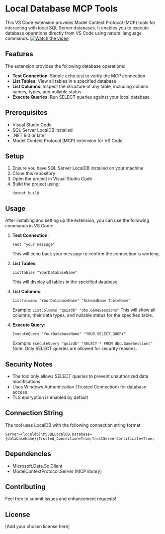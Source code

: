 # Local Database MCP Tools

This VS Code extension provides Model Context Protocol (MCP) tools for interacting with local SQL Server databases. It enables you to execute database operations directly from VS Code using natural language commands.
[![Watch the video]()](https://www.youtube.com/watch?v=R4FGtwKSPcA)

## Features

The extension provides the following database operations:

- **Test Connection**: Simple echo test to verify the MCP connection
- **List Tables**: View all tables in a specified database
- **List Columns**: Inspect the structure of any table, including column names, types, and nullable status
- **Execute Queries**: Run SELECT queries against your local database

## Prerequisites

- Visual Studio Code
- SQL Server LocalDB installed
- .NET 9.0 or later
- Model Context Protocol (MCP) extension for VS Code

## Setup

1. Ensure you have SQL Server LocalDB installed on your machine
2. Clone this repository
3. Open the project in Visual Studio Code
4. Build the project using:
   ```
   dotnet build
   ```

## Usage

After installing and setting up the extension, you can use the following commands in VS Code:

1. **Test Connection**:
   ```
   Test "your message"
   ```
   This will echo back your message to confirm the connection is working.

2. **List Tables**:
   ```
   ListTables "YourDatabaseName"
   ```
   This will display all tables in the specified database.

3. **List Columns**:
   ```
   ListColumns "YourDatabaseName" "SchemaName.TableName"
   ```
   Example: `ListColumns "quizdb" "dbo.GameSessions"`
   This will show all columns, their data types, and nullable status for the specified table.

4. **Execute Query**:
   ```
   ExecuteQuery "YourDatabaseName" "YOUR_SELECT_QUERY"
   ```
   Example: `ExecuteQuery "quizdb" "SELECT * FROM dbo.GameSessions"`
   Note: Only SELECT queries are allowed for security reasons.

## Security Notes

- The tool only allows SELECT queries to prevent unauthorized data modifications
- Uses Windows Authentication (Trusted Connection) for database access
- TLS encryption is enabled by default

## Connection String

The tool uses LocalDB with the following connection string format:
```
Server=(localdb)\MSSQLLocalDB;Database={databaseName};Trusted_Connection=True;TrustServerCertificate=True;
```

## Dependencies

- Microsoft.Data.SqlClient
- ModelContextProtocol.Server (MCP library)

## Contributing

Feel free to submit issues and enhancement requests!

## License

[Add your chosen license here]

